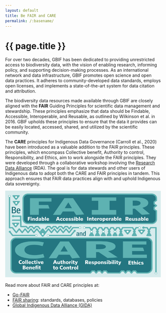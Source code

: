 ```yaml
---
layout: default
title: Be FAIR and CARE
permalink: /:basename/
---
```


# {{ page.title }}

For over two decades, GBIF has been dedicated to providing unrestricted access to biodiversity data, with the vision of enabling research, informing policy, and supporting decision-making processes. As an international network and data infrastructure, GBIF promotes open science and open data practices. It adheres to community-developed data standards, employs open licenses, and implements a state-of-the-art system for data citation and attribution.

The biodiversity data resources made available through GBIF are closely aligned with the **FAIR** Guiding Principles for scientific data management and stewardship. These principles emphasize that data should be Findable, Accessible, Interoperable, and Reusable, as outlined by Wilkinson et al. in 2016. GBIF upholds these principles to ensure that the data it provides can be easily located, accessed, shared, and utilized by the scientific community.

The **CARE** principles for Indigenous Data Governance (Carroll et al., 2020) have been introduced as a valuable addition to the FAIR principles. These principles, which encompass Collective benefit, Authority to control, Responsibility, and Ethics, aim to work alongside the FAIR principles. They were developed through a collaborative workshop involving the [Research Data Alliance](https://www.rd-alliance.org/) (RDA). The goal is for data stewards and other users of Indigenous data to adopt both the CARE and FAIR principles in tandem. This approach ensures that FAIR data practices align with and uphold Indigenous data sovereignty.

<img class="my-8" src="/uploads/Be-FAIR-and-CARE.png" title="Be FAIR and CARE overview">

Read more about FAIR and CARE principles at:

- [Go-FAIR](https://www.go-fair.org/)
- [FAIR sharing](https://fairsharing.org/): standards, databases, policies 
- [Global Indigenous Data Alliance (GIDA)](https://www.gida-global.org/care)
